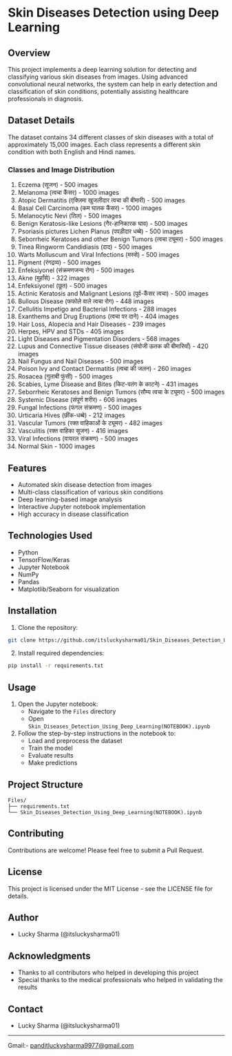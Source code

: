 # Skin Diseases Detection using Deep Learning

## Overview

This project implements a deep learning solution for detecting and classifying various skin diseases from images. Using advanced convolutional neural networks, the system can help in early detection and classification of skin conditions, potentially assisting healthcare professionals in diagnosis.

## Dataset Details

The dataset contains 34 different classes of skin diseases with a total of approximately 15,000 images. Each class represents a different skin condition with both English and Hindi names.

### Classes and Image Distribution

1. Eczema (सूजन) - 500 images
2. Melanoma (त्वचा कैंसर) - 1000 images
3. Atopic Dermatitis (एक्ज़िमा खुजलीदार त्वचा की बीमारी) - 500 images
4. Basal Cell Carcinoma (कम घातक कैंसर) - 1000 images
5. Melanocytic Nevi (तिल) - 500 images
6. Benign Keratosis-like Lesions (गैर-हानिकारक घाव) - 500 images
7. Psoriasis pictures Lichen Planus (पपड़ीदार धब्बे) - 500 images
8. Seborrheic Keratoses and other Benign Tumors (त्वचा ट्यूमर) - 500 images
9. Tinea Ringworm Candidiasis (दाद) - 500 images
10. Warts Molluscum and Viral Infections (मस्से) - 500 images
11. Pigment (रंगद्रव्य) - 500 images
12. Enfeksiyonel (संक्रमणजन्य रोग) - 500 images
13. Akne (मुहाँसे) - 322 images
14. Enfeksiyonel (छूत) - 500 images
15. Actinic Keratosis and Malignant Lesions (पूर्व-कैंसर त्वचा) - 500 images
16. Bullous Disease (फफोले वाले त्वचा रोग) - 448 images
17. Cellulitis Impetigo and Bacterial Infections - 288 images
18. Exanthems and Drug Eruptions (त्वचा पर दाने) - 404 images
19. Hair Loss, Alopecia and Hair Diseases - 239 images
20. Herpes, HPV and STDs - 405 images
21. Light Diseases and Pigmentation Disorders - 568 images
22. Lupus and Connective Tissue diseases (संयोजी ऊतक की बीमारियाँ) - 420 images
23. Nail Fungus and Nail Diseases - 500 images
24. Poison Ivy and Contact Dermatitis (त्वचा की जलन) - 260 images
25. Rosacea (गुलाबी फुंसी) - 500 images
26. Scabies, Lyme Disease and Bites (किट-पतंग के काटने) - 431 images
27. Seborrheic Keratoses and Benign Tumors (सौम्य त्वचा के ट्यूमर) - 500 images
28. Systemic Disease (संपूर्ण शरीर) - 606 images
29. Fungal Infections (फंगल संक्रमण) - 500 images
30. Urticaria Hives (छींक-धब्बे) - 212 images
31. Vascular Tumors (रक्त वाहिकाओं के ट्यूमर) - 482 images
32. Vasculitis (रक्त वाहिका सूजन) - 416 images
33. Viral Infections (वायरल संक्रमण) - 500 images
34. Normal Skin - 1000 images

## Features

- Automated skin disease detection from images
- Multi-class classification of various skin conditions
- Deep learning-based image analysis
- Interactive Jupyter notebook implementation
- High accuracy in disease classification

## Technologies Used

- Python
- TensorFlow/Keras
- Jupyter Notebook
- NumPy
- Pandas
- Matplotlib/Seaborn for visualization

## Installation

1. Clone the repository:

```bash
git clone https://github.com/itsluckysharma01/Skin_Diseases_Detection_Using_Deep-Learning_.git
```

2. Install required dependencies:

```bash
pip install -r requirements.txt
```

## Usage

1. Open the Jupyter notebook:
   - Navigate to the `Files` directory
   - Open `Skin_Diseases_Detection_Using_Deep_Learning(NOTEBOOK).ipynb`
2. Follow the step-by-step instructions in the notebook to:
   - Load and preprocess the dataset
   - Train the model
   - Evaluate results
   - Make predictions

## Project Structure

```
Files/
├── requirements.txt
└── Skin_Diseases_Detection_Using_Deep_Learning(NOTEBOOK).ipynb
```

## Contributing

Contributions are welcome! Please feel free to submit a Pull Request.

## License

This project is licensed under the MIT License - see the LICENSE file for details.

## Author

- Lucky Sharma (@itsluckysharma01)

## Acknowledgments

- Thanks to all contributors who helped in developing this project
- Special thanks to the medical professionals who helped in validating the results

## Contact
- Lucky Sharma (@itsluckysharma01)
- ---
  Gmail:- panditluckysharma9977@gmail.com

